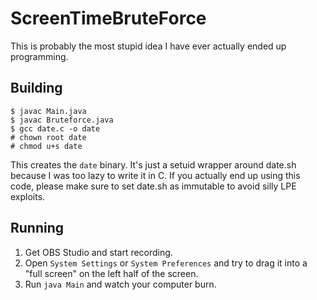 # ScreenTimeBruteForce
This is probably the most stupid idea I have ever actually ended up programming.

## Building
```
$ javac Main.java
$ javac Bruteforce.java
$ gcc date.c -o date
# chown root date
# chmod u+s date
```
This creates the `date` binary. It's just a setuid wrapper around date.sh because I was too lazy to write it in C.
If you actually end up using this code, please make sure to set date.sh as immutable to avoid silly LPE exploits.

## Running
1. Get OBS Studio and start recording.
2. Open `System Settings` or `System Preferences` and try to drag it into a "full screen" on the left half of the screen.
3. Run `java Main` and watch your computer burn.
